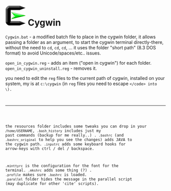 <h1><img src="resources/icon.png"/> Cygwin</h1>

<code>Cygwin.bat</code> - a modified batch file to place in the cygwin folder, 
it allows passing a folder as an argument, to start the cygwin terminal directly-there, 
without the need to <code>cd</code>, <code>cd</code>, <code>cd</code>, ...
it uses the folder "short path" (8.3 DOS format) to avoid Unicode/spaces/etc.. issues.

<code>open_in_cygwin.reg</code> - adds an item ("open in cygwin") for each folder.
<code>open_in_cygwin_uninstall.reg</code> - removes it.

you need to edit the <code>reg</code> files to the current path of cygwin, installed on your system, 
my is at <code>c:\cygwin</code> (in <code>reg</code> files you need to escape <code>\</code> into <code>\\</code>).

<hr/>

the resources folder includes some tweaks you can drop in your <code>/home/USERNAME</code>, 
<code>.bash_history</code> includes just my past commands (backup for me really..) .
<code>.bashrc</code> (and <code>.bashrc_original</code> to help you see the changes) adds JAVA to the cygwin path.
<code>.inputrc</code> adds some keyboard hooks for arrow-keys with ctrl / del / backspace.

<code>.minttyrc</code> is the configuration for the font for the terminal.
<code>.mkshrc</code> adds some thing (?) .
<code>.profile</code> makes sure <code>.bashrc</code> is loaded.
<code>.parallel</code> folder hides the message in the parallel script (may duplicate for other 'cite' scripts).